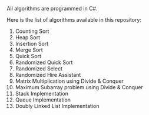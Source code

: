 All algorithms are programmed in C#.

Here is the list of algorithms available in this repository:

  1.  Counting Sort
  2.  Heap Sort
  3.  Insertion Sort
  4.  Merge Sort
  5.  Quick Sort
  6.  Randomized Quick Sort
  7.  Randomized Select
  8.  Randomized Hire Assistant
  9.  Matrix Multiplication using Divide & Conquer
  10. Maximum Subarray problem using Divide & Conquer
  11. Stack Implementation
  12. Queue Implementation
  13. Doubly Linked List Implementation
